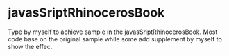 # javasSriptRhinocerosBook

<!-- 
// This code is from the book JavaScript: The Definitive Guide, 6th Edition,
// (ISBN #978-0596805524). Copyright 2011 by David Flanagan. 
-->

Type by myself to achieve sample in the  javasSriptRhinocerosBook.
Most code base on the original sample while some add supplement by myself to show the effec.

